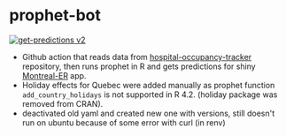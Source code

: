 # prophet-bot

[![get-predictions v2](https://github.com/jlomako/prophet-bot/actions/workflows/prophet_bot_v2.yml/badge.svg)](https://github.com/jlomako/prophet-bot/actions/workflows/prophet_bot_v2.yml)

* Github action that reads data from <a href="https://github.com/jlomako/hospital-occupancy-tracker">hospital-occupancy-tracker</a> repository, then runs prophet in R and gets predictions for shiny <a href = "https://github.com/jlomako/Montreal-ER">Montreal-ER</a> app.
* Holiday effects for Quebec were added manually as prophet function <code>add_country_holidays</code> is not supported in R 4.2. (holiday package was removed from CRAN). 
* deactivated old yaml and created new one with versions, still doesn't run on ubuntu because of some error with curl (in renv) 
